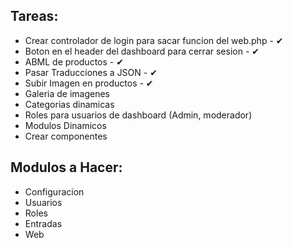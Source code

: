 ## Tareas:

 - Crear controlador de login para sacar funcion del web.php - ✔
 - Boton en el header del dashboard para cerrar sesion - ✔
 - ABML de productos - ✔
 - Pasar Traducciones a JSON - ✔
 - Subir Imagen en productos - ✔
 - Galeria de imagenes
 - Categorias dinamicas
 - Roles para usuarios de dashboard (Admin, moderador)
 - Modulos Dinamicos
 - Crear componentes

## Modulos a Hacer:

 - Configuracion
 - Usuarios
 - Roles
 - Entradas
 - Web